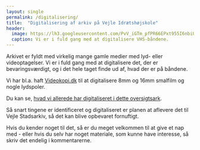 ```yaml
---
layout: single
permalink: /digitalisering/
title:  "Digitalisering af arkiv på Vejle Idrætshøjskole"
header:
  image: https://lh3.googleusercontent.com/PvV_iGTm_pfPR66EPxt955I6nbiUq6sEDt8sOwbVPEFzlIfpqu9Lfu7xej8zL3ZpXtQZzkhsHZ4aQbgBSKGaZWraz10FnrUtwN6OGtxKcJKp6Dn-pUTQcMNFnxenYPNzgoyPJSFEfFE
  caption: Vi er i fuld gang med at digitalisere VHS-båndene.
---
```


Arkivet er fyldt med virkelig mange gamle medier med lyd- eller videoptagelser. Vi er i fuld gang med at digitalisere det, der er bevaringsværdigt, og i det hele taget finde ud af, hvad der er på båndene. 

Vi har bl.a. haft [Videokopi.dk](http://videokopi.dk) til at digitalisere 8mm og 16mm smalfilm og nogle lydspoler.

Du kan se, [hvad vi allerede har digitaliseret i dette oversigtsark](https://docs.google.com/spreadsheets/d/1GqQvhYoSPvYoLUYkfl5Z4lCnk1Wr9QpVEVJKrXJpwws/edit?usp=sharing).

Så snart tingene er identificeret og digitaliseret er planen at aflevere det til Vejle Stadsarkiv, så det kan blive opbevaret fornuftigt.

Hvis du kender noget til det, så er du meget velkommen til at give et nap med - eller hvis du selv har noget materiale, som kunne have interesse, så skriv det endelig i kommentarerne.

